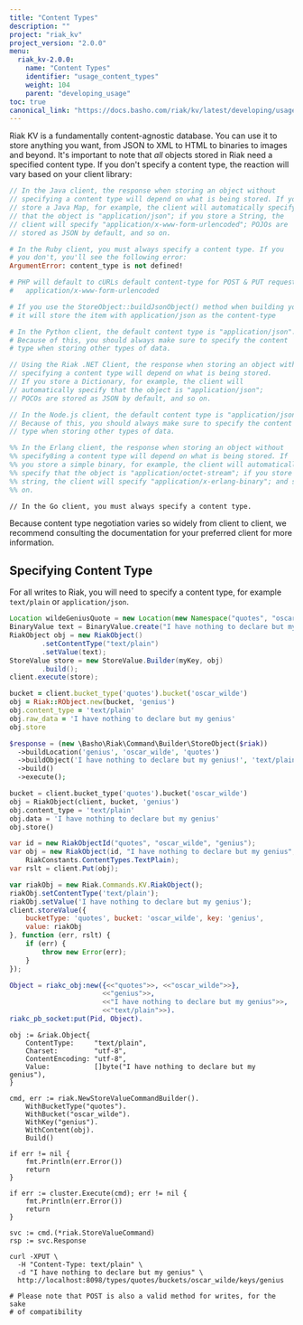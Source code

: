 ```yaml
---
title: "Content Types"
description: ""
project: "riak_kv"
project_version: "2.0.0"
menu:
  riak_kv-2.0.0:
    name: "Content Types"
    identifier: "usage_content_types"
    weight: 104
    parent: "developing_usage"
toc: true
canonical_link: "https://docs.basho.com/riak/kv/latest/developing/usage/content-types"
---
```


Riak KV is a fundamentally content-agnostic database. You can use it to
store anything you want, from JSON to XML to HTML to binaries to images
and beyond. It's important to note that _all_ objects stored in
Riak need a specified content type. If you don't specify a
content type, the reaction will vary based on your client library:

```java
// In the Java client, the response when storing an object without
// specifying a content type will depend on what is being stored. If you
// store a Java Map, for example, the client will automatically specify
// that the object is "application/json"; if you store a String, the
// client will specify "application/x-www-form-urlencoded"; POJOs are
// stored as JSON by default, and so on.
```

```ruby
# In the Ruby client, you must always specify a content type. If you
# you don't, you'll see the following error:
ArgumentError: content_type is not defined!
```

```php
# PHP will default to cURLs default content-type for POST & PUT requests:
#   application/x-www-form-urlencoded

# If you use the StoreObject::buildJsonObject() method when building your command, 
# it will store the item with application/json as the content-type
```

```python
# In the Python client, the default content type is "application/json".
# Because of this, you should always make sure to specify the content
# type when storing other types of data.
```

```csharp
// Using the Riak .NET Client, the response when storing an object without
// specifying a content type will depend on what is being stored.
// If you store a Dictionary, for example, the client will
// automatically specify that the object is "application/json";
// POCOs are stored as JSON by default, and so on.
```

```javascript
// In the Node.js client, the default content type is "application/json".
// Because of this, you should always make sure to specify the content
// type when storing other types of data.
```

```erlang
%% In the Erlang client, the response when storing an object without
%% specify8ing a content type will depend on what is being stored. If
%% you store a simple binary, for example, the client will automatically
%% specify that the object is "application/octet-stream"; if you store a
%% string, the client will specify "application/x-erlang-binary"; and so
%% on.
```

```golang
// In the Go client, you must always specify a content type.
```

Because content type negotiation varies so widely from client to client,
we recommend consulting the documentation for your preferred client for
more information.

## Specifying Content Type

For all writes to Riak, you will need to specify a content type, for
example `text/plain` or `application/json`.

```java
Location wildeGeniusQuote = new Location(new Namespace("quotes", "oscar_wilde"), "genius");
BinaryValue text = BinaryValue.create("I have nothing to declare but my genius");
RiakObject obj = new RiakObject()
        .setContentType("text/plain")
        .setValue(text);
StoreValue store = new StoreValue.Builder(myKey, obj)
        .build();
client.execute(store);
```

```ruby
bucket = client.bucket_type('quotes').bucket('oscar_wilde')
obj = Riak::RObject.new(bucket, 'genius')
obj.content_type = 'text/plain'
obj.raw_data = 'I have nothing to declare but my genius'
obj.store
```

```php
$response = (new \Basho\Riak\Command\Builder\StoreObject($riak))
  ->buildLocation('genius', 'oscar_wilde', 'quotes')
  ->buildObject('I have nothing to declare but my genius!', 'text/plain')
  ->build()
  ->execute();
```

```python
bucket = client.bucket_type('quotes').bucket('oscar_wilde')
obj = RiakObject(client, bucket, 'genius')
obj.content_type = 'text/plain'
obj.data = 'I have nothing to declare but my genius'
obj.store()
```

```csharp
var id = new RiakObjectId("quotes", "oscar_wilde", "genius");
var obj = new RiakObject(id, "I have nothing to declare but my genius",
    RiakConstants.ContentTypes.TextPlain);
var rslt = client.Put(obj);
```

```javascript
var riakObj = new Riak.Commands.KV.RiakObject();
riakObj.setContentType('text/plain');
riakObj.setValue('I have nothing to declare but my genius');
client.storeValue({
    bucketType: 'quotes', bucket: 'oscar_wilde', key: 'genius',
    value: riakObj
}, function (err, rslt) {
    if (err) {
        throw new Error(err);
    }
});
```

```erlang
Object = riakc_obj:new({<<"quotes">>, <<"oscar_wilde">>},
                       <<"genius">>,
                       <<"I have nothing to declare but my genius">>,
                       <<"text/plain">>).
riakc_pb_socket:put(Pid, Object).
```

```golang
obj := &riak.Object{
    ContentType:     "text/plain",
    Charset:         "utf-8",
    ContentEncoding: "utf-8",
    Value:           []byte("I have nothing to declare but my genius"),
}

cmd, err := riak.NewStoreValueCommandBuilder().
    WithBucketType("quotes").
    WithBucket("oscar_wilde").
    WithKey("genius").
    WithContent(obj).
    Build()

if err != nil {
    fmt.Println(err.Error())
    return
}

if err := cluster.Execute(cmd); err != nil {
    fmt.Println(err.Error())
    return
}

svc := cmd.(*riak.StoreValueCommand)
rsp := svc.Response
```

```curl
curl -XPUT \
  -H "Content-Type: text/plain" \
  -d "I have nothing to declare but my genius" \
  http://localhost:8098/types/quotes/buckets/oscar_wilde/keys/genius

# Please note that POST is also a valid method for writes, for the sake
# of compatibility
```
